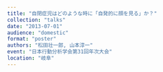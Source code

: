 ```yaml
---
title: "自閉症児はどのような時に「自発的に顔を見る」か？"
collection: "talks"
date: "2013-07-01"
audience: "domestic"
format: "poster"
authors: "松田壮一郎, 山本淳一"
event: "日本行動分析学会第31回年次大会"
location: "岐阜"
---
```

